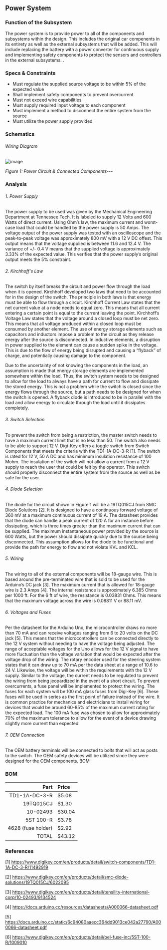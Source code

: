 Power System
-------
### Function of the Subsystem
The power system is to provide power to all of the components and subsystems within the design. This includes the original car compenents in its entirety as well as the external subsystems that will be added. This will include replacing the battery with a power converter for continuous supply and implementing safety components to protect the sensors and controllers in the external subsystems. . 

### Specs & Constraints
- Must regulate the supplied source voltage to be within 5% of the expected value
- Shall implement safety components to prevent overcurrent
- Must not exceed wire capabilities
- Must supply required input voltage to each component
- Must implement a method to disconnect the entire system from the source
- Must utilize the power supply provided 


### Schematics
###### Wiring Diagram

![image](https://user-images.githubusercontent.com/117474411/216245628-1bed7f22-95d3-4894-a486-71cec359ede8.png)

_Figure 1: Power Circuit & Connected Components_---

### Analysis
###### 1. Power Supply
The power supply to be used was given by the Mechanical Engineering Department at Tennessee Tech. It is labeled to supply 12 Volts and 600 Watts of direct current. Using Ohm’s law, the maximum current and worst-case load that could be handled by the power supply is 50 Amps. The voltage output of the power supply was tested with an oscilloscope and the peak-to-peak voltage was approximately 800 mV with a 12 V DC offest. This output means that the voltage supplied is between 11.6 and 12.4 V. The variance of +/- 0.4 V means that the supplied voltage is approximately 3.33% of the expected value. This verifies that the power supply’s original output meets the 5% constraint.  

###### 2. Kirchhoff's Law
The switch by itself breaks the circuit and power flow through the load when it is opened. Kirchhoff developed two laws that need to be accounted for in the design of the switch. The principle in both laws is that energy must be able to flow through a circuit. Kirchhoff Current Law states that the net current value at a node needs to equal zero. This means that all current entering a certain point is equal to the current leaving the point. Kirchhoff’s Voltage Law states that the voltage around a closed loop must be net zero. This means that all voltage produced within a closed loop must be consumed by another element. The use of energy storage elements such as capacitors and inductors impose a problem to the circuit as they release energy after the source is disconnected. In inductive elements, a disruption in power supplied to the element can cause a sudden spike in the voltage. This is due to the flow of energy being disrupted and causing a “flyback” of charge, and potentially causing damage to the component.

Due to the uncertainty of not knowing the components in the load, an assumption is made that energy storage elements are implemented somewhere within the load. Thus, the switch system needs to be designed to allow for the load to always have a path for current to flow and dissipate the stored energy. This is not a problem while the switch is closed since the energy flows through the source, but a path needs to be designed for when the switch is opened. A flyback diode is introduced to be in parallel with the load and allow energy to circulate through the load until it dissipates completely.

###### 3. Switch Selection
To prevent the switch from being a restriction, the master switch needs to have a maximum current limit that is no less than 50. The switch also needs to be able to support 12 V. Digi-Key offers a toggle switch from Switch Components that meets the criteria with the TD1-1A-DC-3-R [1]. The switch is rated for 12 V, 50 A DC and has minimum insulation resistance of 100 Mohm. The insulation of the switch will not allow a current from a 12 V supply to reach the user that could be felt by the operator. This switch should properly disconnect the entire system from the source as well as be safe for the user.

###### 4. Diode Selection
The diode for the circuit shown in Figure 1 will be a 19TQ015CJ from SMC Diode Solutions [2]. It is designed to have a continuous forward voltage of 360 mV at a maximum continuous current of 19 A. The datasheet provides that the diode can handle a peak current of 120 A for an instance before dissipating, which is three times greater than the maximum current that can be supplied. The maximum instantaneous power provided by the source is 600 Watts, but the power should dissipate quickly due to the source being disconnected. This assumption allows for the diode to be functional and provide the path for energy to flow and not violate KVL and KCL.

###### 5. Wiring
The wiring to all of the external components will be 18-gauge wire. This is based around the pre-terminated wire that is sold to be used for the Arduino’s DC jack [3]. The maximum current that is allowed for 18-gauge wire is 2.3 Amps [4]. The internal resistance is approximately 6.385 Ohms per 1000 ft. For the 6 ft of wire, the resistance is 0.03831 Ohms. This means that the maximum voltage across the wire is 0.08811 V or 88.11 mV.  

###### 6. Voltages and Fuses
Per the datasheet for the Arduino Uno, the microcontroller draws no more than 70 mA and can receive voltages ranging from 6 to 20 volts on the DC jack [5]. This means that the microcontrollers can be connected directly to the 12 V system without needing to have the voltage being adjusted. The range of acceptable voltages for the Uno allows for the 12 V signal to have more fluctuation than the voltage variation that would be expected after the voltage drop of the wiring. The rotary encoder used for the steering system states that it can draw up to 70 mA per the data sheet at a range of 10.6 to 24 V. Likewise, the voltage will be within the requirements with the 12 V supply.
Similar to the voltage, the current needs to be regulated to prevent the wiring from being jeopardized in the event of a short circuit. To prevent overcurrents, a fuse panel will be implemented to protect the wiring. The fuses for each system will be 100 mA glass fuses from Digi-Key [6]. These fuses will be used in series as the first point of failure instead of the wire. It is common practice for mechanics and electricians to install wiring for devices that would be around 60-85% of the maximum current rating for the expected load.  The 100 mA fuse was chosen to allow for approximately 70% of the maximum tolerance to allow for the event of a device drawing slightly more current than expected. 

###### 7. OEM Connection
The OEM battery terminals will be connected to bolts that will act as posts to the switch. The OEM safety devices will be utilized since they were designed for the OEM components. 
BOM

### BOM

| Part             | Price   |
|-----------------:|:--------|
| TD1-1A-DC-3-R    | $5.08   |
| 19TQ015CJ        | $1.30   |
| 10-02493         | $30.04  |
| 5ST 100-R        | $3.78   |
| 4628 (fuse holder)| $2.92  |
| TOTAL            | $43.12  |

### References
[1] https://www.digikey.com/en/products/detail/switch-components/TD1-1A-DC-3-R/11492919

[2] https://www.digikey.com/en/products/detail/smc-diode-solutions/19TQ015CJ/6022095

[3] https://www.digikey.com/en/products/detail/tensility-international-corp/10-02493/9134524

[4] https://docs.arduino.cc/resources/datasheets/A000066-datasheet.pdf

[5] https://docs.arduino.cc/static/6c94080aaecc364dd9013ce042a27790/A000066-datasheet.pdf

[6] https://www.digikey.com/en/products/detail/bel-fuse-inc/5ST-100-R/1009010
